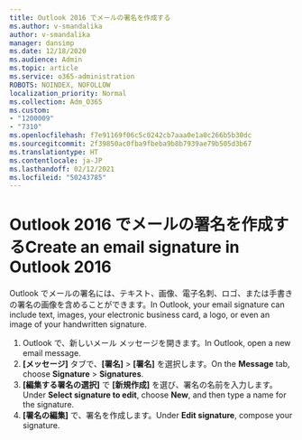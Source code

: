 ```yaml
---
title: Outlook 2016 でメールの署名を作成する
ms.author: v-smandalika
author: v-smandalika
manager: dansimp
ms.date: 12/18/2020
ms.audience: Admin
ms.topic: article
ms.service: o365-administration
ROBOTS: NOINDEX, NOFOLLOW
localization_priority: Normal
ms.collection: Adm_O365
ms.custom:
- "1200009"
- "7310"
ms.openlocfilehash: f7e91169f06c5c0242cb7aaa0e1a0c266b5b30dc
ms.sourcegitcommit: 2f39850ac0fba9fbeba9b8b7939ae79b505d3b67
ms.translationtype: HT
ms.contentlocale: ja-JP
ms.lasthandoff: 02/12/2021
ms.locfileid: "50243785"
---
```

# <a name="create-an-email-signature-in-outlook-2016"></a><span data-ttu-id="17553-102">Outlook 2016 でメールの署名を作成する</span><span class="sxs-lookup"><span data-stu-id="17553-102">Create an email signature in Outlook 2016</span></span>

<span data-ttu-id="17553-103">Outlook でメールの署名には、テキスト、画像、電子名刺、ロゴ、または手書きの署名の画像を含めることができます。</span><span class="sxs-lookup"><span data-stu-id="17553-103">In Outlook, your email signature can include text, images, your electronic business card, a logo, or even an image of your handwritten signature.</span></span>

1. <span data-ttu-id="17553-104">Outlook で、新しいメール メッセージを開きます。</span><span class="sxs-lookup"><span data-stu-id="17553-104">In Outlook, open a new email message.</span></span>
2. <span data-ttu-id="17553-105">**[メッセージ]** タブで、**[署名]** > **[署名]** を選択します。</span><span class="sxs-lookup"><span data-stu-id="17553-105">On the **Message** tab, choose **Signature** > **Signatures**.</span></span>
3. <span data-ttu-id="17553-106">**[編集する署名の選択]** で **[新規作成]** を選び、署名の名前を入力します。</span><span class="sxs-lookup"><span data-stu-id="17553-106">Under **Select signature to edit**, choose **New**, and then type a name for the signature.</span></span>
4. <span data-ttu-id="17553-107">**[署名の編集]** で、署名を作成します。</span><span class="sxs-lookup"><span data-stu-id="17553-107">Under **Edit signature**, compose your signature.</span></span>
